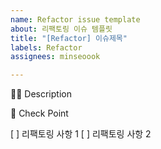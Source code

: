 ```yaml
---
name: Refactor issue template
about: 리팩토링 이슈 템플릿
title: "[Refactor] 이슈제목"
labels: Refactor
assignees: minseoook

---
```


🤷‍♂️ Description
<!-- 리팩토링하고자 하는 것에 대해 작성해 주세요. -->

📝 Check Point
<!-- 리팩토링 사항을 리스트로 작성해주세요. -->

[ ] 리팩토링 사항 1
[ ] 리팩토링 사항 2
